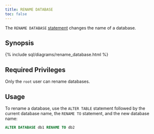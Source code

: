 ```yaml
---
title: RENAME DATABASE
toc: false
---
```


The `RENAME DATABASE` [statement](sql-statements.html) changes the name of a database.

<div id="toc"></div>

## Synopsis

{% include sql/diagrams/rename_database.html %}

## Required Privileges

Only the `root` user can rename databases.

## Usage

To rename a database, use the `ALTER TABLE` statement followed by the current database name, the `RENAME TO` statement, and the new database name:

~~~ sql
ALTER DATABASE db1 RENAME TO db2  
~~~
